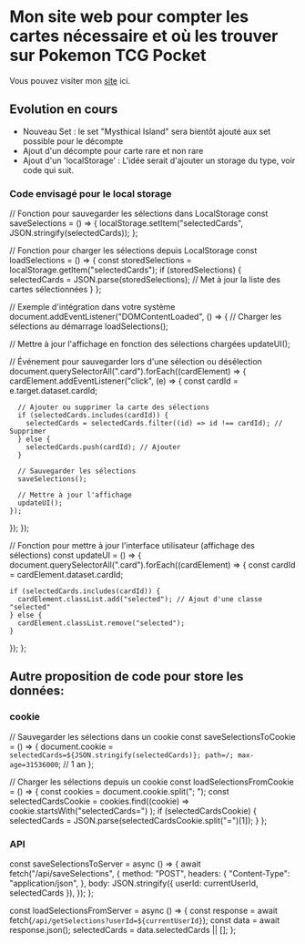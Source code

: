 # Mon site web pour compter les cartes nécessaire et où les trouver sur Pokemon TCG Pocket

Vous pouvez visiter mon [site](https://layninou.github.io/site-ptcgp/) ici.

## Evolution en cours

- Nouveau Set : le set "Mysthical Island" sera bientôt ajouté aux set possible pour le décompte 
- Ajout d'un décompte pour carte rare et non rare
- Ajout d'un 'localStorage' :
    L'idée serait d'ajouter un storage du type, voir code qui suit.


### Code envisagé pour le local storage
// Fonction pour sauvegarder les sélections dans LocalStorage
const saveSelections = () => {
  localStorage.setItem("selectedCards", JSON.stringify(selectedCards));
};

// Fonction pour charger les sélections depuis LocalStorage
const loadSelections = () => {
  const storedSelections = localStorage.getItem("selectedCards");
  if (storedSelections) {
    selectedCards = JSON.parse(storedSelections); // Met à jour la liste des cartes sélectionnées
  }
};

// Exemple d'intégration dans votre système
document.addEventListener("DOMContentLoaded", () => {
  // Charger les sélections au démarrage
  loadSelections();

  // Mettre à jour l'affichage en fonction des sélections chargées
  updateUI();

  // Événement pour sauvegarder lors d'une sélection ou désélection
  document.querySelectorAll(".card").forEach((cardElement) => {
    cardElement.addEventListener("click", (e) => {
      const cardId = e.target.dataset.cardId;

      // Ajouter ou supprimer la carte des sélections
      if (selectedCards.includes(cardId)) {
        selectedCards = selectedCards.filter((id) => id !== cardId); // Supprimer
      } else {
        selectedCards.push(cardId); // Ajouter
      }

      // Sauvegarder les sélections
      saveSelections();

      // Mettre à jour l'affichage
      updateUI();
    });
  });
});

// Fonction pour mettre à jour l'interface utilisateur (affichage des sélections)
const updateUI = () => {
  document.querySelectorAll(".card").forEach((cardElement) => {
    const cardId = cardElement.dataset.cardId;

    if (selectedCards.includes(cardId)) {
      cardElement.classList.add("selected"); // Ajout d'une classe "selected"
    } else {
      cardElement.classList.remove("selected");
    }
  });
};

## Autre proposition de code pour store les données:
### cookie
// Sauvegarder les sélections dans un cookie
const saveSelectionsToCookie = () => {
  document.cookie = `selectedCards=${JSON.stringify(selectedCards)}; path=/; max-age=31536000`; // 1 an
};

// Charger les sélections depuis un cookie
const loadSelectionsFromCookie = () => {
  const cookies = document.cookie.split("; ");
  const selectedCardsCookie = cookies.find((cookie) =>
    cookie.startsWith("selectedCards=")
  );
  if (selectedCardsCookie) {
    selectedCards = JSON.parse(selectedCardsCookie.split("=")[1]);
  }
};

### API
const saveSelectionsToServer = async () => {
  await fetch("/api/saveSelections", {
    method: "POST",
    headers: {
      "Content-Type": "application/json",
    },
    body: JSON.stringify({ userId: currentUserId, selectedCards }),
  });
};

const loadSelectionsFromServer = async () => {
  const response = await fetch(`/api/getSelections?userId=${currentUserId}`);
  const data = await response.json();
  selectedCards = data.selectedCards || [];
};
